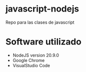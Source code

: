 # javascript-nodejs
Repo para las clases de javascript

# Software utilizado

- NodeJS version 20.9.0
- Google Chrome
- VisualStudio Code
